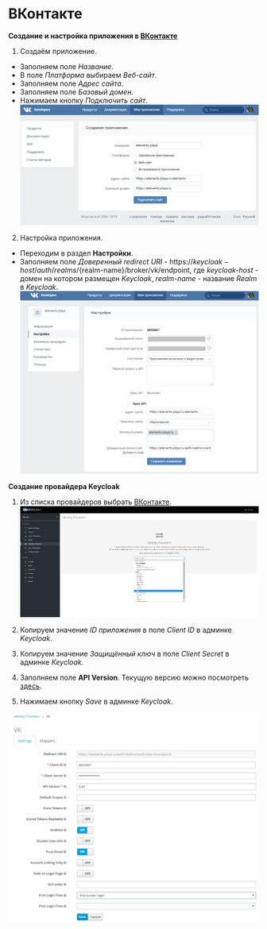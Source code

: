 # ВКонтакте

**Создание и настройка приложения в [ВКонтакте](https://vk.com/editapp?act=create)**

1. Создаём приложение.
+ Заполняем поле *Название*.
+ В поле *Платформа* выбираем *Веб-сайт*.
+ Заполняем поле *Адрес сайта*.
+ Заполняем поле *Базовый домен*.
+ Нажимаем кнопку *Подключить сайт*.
![Создания приложение ВКонтакте](screenshots/vk_provider_1.png)

2. Настройка приложения.
+ Переходим в раздел **Настройки**.
+ Заполняем поле *Доверенный redirect URI* - https://${keycloak-host}/auth/realms/${realm-name}/broker/vk/endpoint, где
 _keycloak-host_ - домен на котором размещен _Keycloak_,
 _realm-name_ - название _Realm_ в _Keycloak_.
![Доверенный redirect URI](screenshots/vk_provider_2.png)

**Создание провайдера Keycloak**
1. Из списка провайдеров выбрать [ВКонтакте](https://vk.com).
![Выбор VK провайдера](screenshots/vk_provider_3.png)

2. Копируем значение *ID приложения* в поле *Client ID* в админке *Keycloak*.
3. Копируем значение *Защищённый ключ* в поле *Client Secret* в админке *Keycloak*.
4. Заполняем поле **API Version**. Текущую версию можно посмотреть [здесь](https://vk.com/dev/versions).
5. Нажимаем кнопку *Save* в админке *Keycloak*.

![Создание провайдера Keycloak](screenshots/vk_provider_5.png)